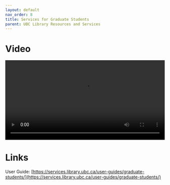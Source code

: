 ```yaml
---
layout: default
nav_order: 8
title: Services for Graduate Students
parent: UBC Library Resources and Services
---
```


# Video

<video controls="controls" name="GRAD student orientation to the library - part 6" width="100%" src="content/GRAD student orientation to the library - part 6 - burned in captions.mp4"></video>

# Links

User Guide: [https://services.library.ubc.ca/user-guides/graduate-students/](https://services.library.ubc.ca/user-guides/graduate-students/)
